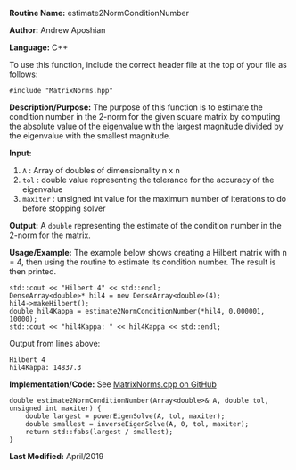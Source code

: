 **Routine Name:** estimate2NormConditionNumber

**Author:** Andrew Aposhian

**Language:** C++

To use this function, include the correct header file at the top of your file as follows:
```
#include "MatrixNorms.hpp"
```

**Description/Purpose:** The purpose of this function is to estimate the condition number in the 2-norm for the given square matrix by computing the absolute value of the eigenvalue with the largest magnitude divided by the eigenvalue with the smallest magnitude.

**Input:**
1. `A` : Array of doubles of dimensionality n x n
2. `tol` : double value representing the tolerance for the accuracy of the eigenvalue
3. `maxiter` : unsigned int value for the maximum number of iterations to do before stopping solver

**Output:** A `double` representing the estimate of the condition number in the 2-norm for the matrix.

**Usage/Example:** The example below shows creating a Hilbert matrix with n = 4, then using the routine to estimate its condition number. The result is then printed.
```
std::cout << "Hilbert 4" << std::endl;
DenseArray<double>* hil4 = new DenseArray<double>(4);
hil4->makeHilbert();
double hil4Kappa = estimate2NormConditionNumber(*hil4, 0.000001, 10000);
std::cout << "hil4Kappa: " << hil4Kappa << std::endl;
```

Output from lines above:
```
Hilbert 4
hil4Kappa: 14837.3
```

**Implementation/Code:**
See [MatrixNorms.cpp on GitHub](https://github.com/aposhiana/math5610/blob/master/src/lib/MatrixNorms.cpp)
```
double estimate2NormConditionNumber(Array<double>& A, double tol, unsigned int maxiter) {
    double largest = powerEigenSolve(A, tol, maxiter);
    double smallest = inverseEigenSolve(A, 0, tol, maxiter);
    return std::fabs(largest / smallest);
}

```

**Last Modified:** April/2019
